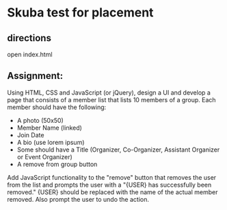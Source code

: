 # Skuba test for placement

## directions
open index.html

## Assignment:

Using HTML, CSS and JavaScript (or jQuery), design a UI and develop a page that consists of a member list that lists 10 members of a group. Each member should have the following:

* A photo (50x50)
* Member Name (linked)
* Join Date
* A bio (use lorem ipsum)
* Some should have a Title (Organizer, Co-Organizer, Assistant Organizer or Event Organizer)
* A remove from group button

Add JavaScript functionality to the "remove" button that removes the user from the list and prompts the user with a "{USER} has successfully been removed." {USER} should be replaced with the name of the actual member removed. Also prompt the user to undo the action.